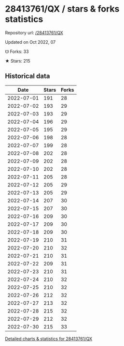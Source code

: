 # 28413761/QX / stars & forks statistics

Repository url: [/28413761/QX](https://github.com/28413761/QX)

Updated on Oct 2022, 07

☋ Forks: 33

★ Stars: 215

## Historical data
| Date | Stars | Forks |
|------|-------|-------|
| 2022-07-01 | 191 | 28 | 
| 2022-07-02 | 193 | 29 | 
| 2022-07-03 | 193 | 29 | 
| 2022-07-04 | 196 | 29 | 
| 2022-07-05 | 195 | 29 | 
| 2022-07-06 | 198 | 28 | 
| 2022-07-07 | 199 | 28 | 
| 2022-07-08 | 202 | 28 | 
| 2022-07-09 | 202 | 28 | 
| 2022-07-10 | 202 | 28 | 
| 2022-07-11 | 205 | 28 | 
| 2022-07-12 | 205 | 29 | 
| 2022-07-13 | 205 | 29 | 
| 2022-07-14 | 207 | 30 | 
| 2022-07-15 | 207 | 30 | 
| 2022-07-16 | 209 | 30 | 
| 2022-07-17 | 209 | 30 | 
| 2022-07-18 | 209 | 30 | 
| 2022-07-19 | 210 | 31 | 
| 2022-07-20 | 210 | 32 | 
| 2022-07-21 | 210 | 31 | 
| 2022-07-22 | 209 | 31 | 
| 2022-07-23 | 210 | 31 | 
| 2022-07-24 | 210 | 32 | 
| 2022-07-25 | 210 | 32 | 
| 2022-07-26 | 212 | 32 | 
| 2022-07-27 | 213 | 32 | 
| 2022-07-28 | 215 | 32 | 
| 2022-07-29 | 212 | 32 | 
| 2022-07-30 | 215 | 33 | 


[Detailed charts & statistics for 28413761/QX](https://reviewgithub.com/rep/28413761/QX)
